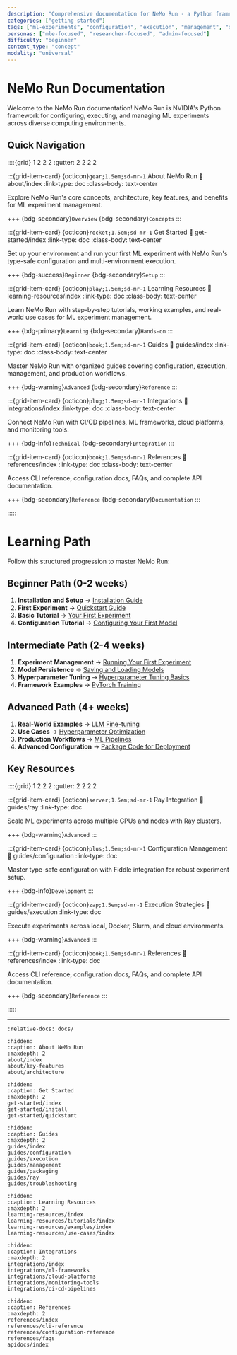 ```yaml
---
description: "Comprehensive documentation for NeMo Run - a Python framework for configuring, executing, and managing ML experiments across diverse computing environments"
categories: ["getting-started"]
tags: ["ml-experiments", "configuration", "execution", "management", "documentation", "overview"]
personas: ["mle-focused", "researcher-focused", "admin-focused"]
difficulty: "beginner"
content_type: "concept"
modality: "universal"
---
```


# NeMo Run Documentation

Welcome to the NeMo Run documentation! NeMo Run is NVIDIA's Python framework for configuring, executing, and managing ML experiments across diverse computing environments.

## Quick Navigation

::::{grid} 1 2 2 2
:gutter: 2 2 2 2

:::{grid-item-card} {octicon}`gear;1.5em;sd-mr-1` About NeMo Run
:link: about/index
:link-type: doc
:class-body: text-center

Explore NeMo Run's core concepts, architecture, key features, and benefits for ML experiment management.

+++
{bdg-secondary}`Overview` {bdg-secondary}`Concepts`
:::

:::{grid-item-card} {octicon}`rocket;1.5em;sd-mr-1` Get Started
:link: get-started/index
:link-type: doc
:class-body: text-center

Set up your environment and run your first ML experiment with NeMo Run's type-safe configuration and multi-environment execution.

+++
{bdg-success}`Beginner` {bdg-secondary}`Setup`
:::

:::{grid-item-card} {octicon}`play;1.5em;sd-mr-1` Learning Resources
:link: learning-resources/index
:link-type: doc
:class-body: text-center

Learn NeMo Run with step-by-step tutorials, working examples, and real-world use cases for ML experiment management.

+++
{bdg-primary}`Learning` {bdg-secondary}`Hands-on`
:::

:::{grid-item-card} {octicon}`book;1.5em;sd-mr-1` Guides
:link: guides/index
:link-type: doc
:class-body: text-center

Master NeMo Run with organized guides covering configuration, execution, management, and production workflows.

+++
{bdg-warning}`Advanced` {bdg-secondary}`Reference`
:::

:::{grid-item-card} {octicon}`plug;1.5em;sd-mr-1` Integrations
:link: integrations/index
:link-type: doc
:class-body: text-center

Connect NeMo Run with CI/CD pipelines, ML frameworks, cloud platforms, and monitoring tools.

+++
{bdg-info}`Technical` {bdg-secondary}`Integration`
:::

:::{grid-item-card} {octicon}`book;1.5em;sd-mr-1` References
:link: references/index
:link-type: doc
:class-body: text-center

Access CLI reference, configuration docs, FAQs, and complete API documentation.

+++
{bdg-secondary}`Reference` {bdg-secondary}`Documentation`
:::

:::::

# Learning Path

Follow this structured progression to master NeMo Run:

## **Beginner Path** (0-2 weeks)

1. **Installation and Setup** → [Installation Guide](get-started/install.md)
2. **First Experiment** → [Quickstart Guide](get-started/quickstart.md)
3. **Basic Tutorial** → [Your First Experiment](learning-resources/tutorials/first-experiment.md)
4. **Configuration Tutorial** → [Configuring Your First Model](learning-resources/tutorials/configuring-your-first-model.md)

## **Intermediate Path** (2-4 weeks)

1. **Experiment Management** → [Running Your First Experiment](learning-resources/tutorials/running-your-first-experiment.md)
2. **Model Persistence** → [Saving and Loading Models](learning-resources/tutorials/saving-and-loading-models.md)
3. **Hyperparameter Tuning** → [Hyperparameter Tuning Basics](learning-resources/tutorials/hyperparameter-tuning-basics.md)
4. **Framework Examples** → [PyTorch Training](learning-resources/examples/ml-frameworks/pytorch-training.md)

## **Advanced Path** (4+ weeks)

1. **Real-World Examples** → [LLM Fine-tuning](learning-resources/examples/real-world/llm-fine-tuning.md)
2. **Use Cases** → [Hyperparameter Optimization](learning-resources/use-cases/research/hyperparameter-optimization.md)
3. **Production Workflows** → [ML Pipelines](learning-resources/use-cases/production/ml-pipelines.md)
4. **Advanced Configuration** → [Package Code for Deployment](guides/packaging.md)

## Key Resources

::::{grid} 1 2 2 2
:gutter: 2 2 2 2

:::{grid-item-card} {octicon}`server;1.5em;sd-mr-1` Ray Integration
:link: guides/ray
:link-type: doc

Scale ML experiments across multiple GPUs and nodes with Ray clusters.

+++
{bdg-warning}`Advanced`
:::

:::{grid-item-card} {octicon}`plus;1.5em;sd-mr-1` Configuration Management
:link: guides/configuration
:link-type: doc

Master type-safe configuration with Fiddle integration for robust experiment setup.

+++
{bdg-info}`Development`
:::

:::{grid-item-card} {octicon}`zap;1.5em;sd-mr-1` Execution Strategies
:link: guides/execution
:link-type: doc

Execute experiments across local, Docker, Slurm, and cloud environments.

+++
{bdg-warning}`Advanced`
:::

:::{grid-item-card} {octicon}`book;1.5em;sd-mr-1` References
:link: references/index
:link-type: doc

Access CLI reference, configuration docs, FAQs, and complete API documentation.

+++
{bdg-secondary}`Reference`
:::

:::::

---

```{include} ../README.md
:relative-docs: docs/
```

```{toctree}
:hidden:
:caption: About NeMo Run
:maxdepth: 2
about/index
about/key-features
about/architecture
```

```{toctree}
:hidden:
:caption: Get Started
:maxdepth: 2
get-started/index
get-started/install
get-started/quickstart
```

```{toctree}
:hidden:
:caption: Guides
:maxdepth: 2
guides/index
guides/configuration
guides/execution
guides/management
guides/packaging
guides/ray
guides/troubleshooting
```

```{toctree}
:hidden:
:caption: Learning Resources
:maxdepth: 2
learning-resources/index
learning-resources/tutorials/index
learning-resources/examples/index
learning-resources/use-cases/index
```

```{toctree}
:hidden:
:caption: Integrations
:maxdepth: 2
integrations/index
integrations/ml-frameworks
integrations/cloud-platforms
integrations/monitoring-tools
integrations/ci-cd-pipelines
```

```{toctree}
:hidden:
:caption: References
:maxdepth: 2
references/index
references/cli-reference
references/configuration-reference
references/faqs
apidocs/index
```
